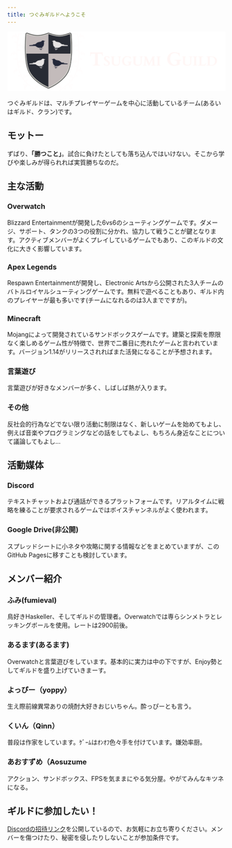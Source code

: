 ```yaml
---
title: つぐみギルドへようこそ
---
```


![](/artwork/logo-dark.png)

つぐみギルドは、マルチプレイヤーゲームを中心に活動しているチーム(あるいはギルド、クラン)です。

モットー
----

ずばり、__「勝つこと」__。試合に負けたとしても落ち込んではいけない。そこから学びや楽しみが得られれば実質勝ちなのだ。

主な活動
----

### Overwatch

Blizzard Entertainmentが開発した6vs6のシューティングゲームです。ダメージ、サポート、タンクの3つの役割に分かれ、協力して戦うことが鍵となります。アクティブメンバーがよくプレイしているゲームでもあり、このギルドの文化に大きく影響しています。

### Apex Legends

Respawn Entertainmentが開発し、Electronic Artsから公開された3人チームのバトルロイヤルシューティングゲームです。無料で遊べることもあり、ギルド内のプレイヤーが最も多いです(チームになれるのは3人までですが)。

### Minecraft

Mojangによって開発されているサンドボックスゲームです。建築と探索を際限なく楽しめるゲーム性が特徴で、世界で二番目に売れたゲームと言われています。バージョン1.14がリリースされればまた活発になることが予想されます。

### 言葉遊び

言葉遊びが好きなメンバーが多く、しばしば熱が入ります。

### その他

反社会的行為などでない限り活動に制限はなく、新しいゲームを始めてもよし、例えば音楽やプログラミングなどの話をしてもよし、もちろん身近なことについて議論してもよし…

活動媒体
----

### Discord

テキストチャットおよび通話ができるプラットフォームです。リアルタイムに戦略を練ることが要求されるゲームではボイスチャンネルがよく使われます。

### Google Drive(非公開)

スプレッドシートに小ネタや攻略に関する情報などをまとめていますが、このGitHub Pagesに移すことも検討しています。

メンバー紹介
----

### ふみ(fumieval)

鳥好きHaskeller、そしてギルドの管理者。Overwatchでは専らシンメトラとレッキングボールを使用。レートは2900前後。

### あるます(あるます)

Overwatchと言葉遊びをしています。基本的に実力は中の下ですが、Enjoy勢としてギルドを盛り上げていきまーす。

### よっぴー（yoppy）

生え際前線異常ありの焼酎大好きおじいちゃん。酔っぴーとも言う。

### くいん（Qinn）
普段は作家をしています。ｹﾞｰﾑはｵﾝｵﾌ色々手を付けています。嫌効率厨。

### あおすずめ（Aosuzume

アクション、サンドボックス、FPSを気ままにやる気分屋。やがてみんなキツネになる。

ギルドに参加したい！
----

[Discordの招待リンク](https://discord.gg/fy9mZ7t)を公開しているので、お気軽にお立ち寄りください。メンバーを傷つけたり、秘密を侵したりしないことが参加条件です。
